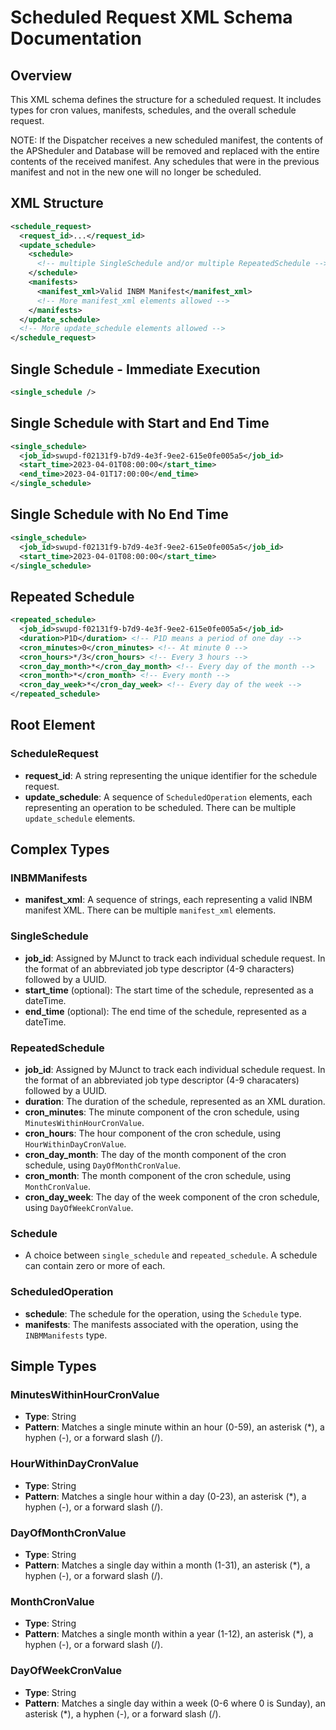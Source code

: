 # Scheduled Request XML Schema Documentation

## Overview

This XML schema defines the structure for a scheduled request. It includes types for cron values, manifests, schedules, and the overall schedule request.

NOTE: If the Dispatcher receives a new scheduled manifest, the contents of the APSheduler and Database will be removed and replaced with the entire contents of the received manifest.  Any schedules that were in the previous manifest and not in the new one will no longer be scheduled.

## XML Structure

```xml
<schedule_request>
  <request_id>...</request_id>
  <update_schedule>
    <schedule>
      <!-- multiple SingleSchedule and/or multiple RepeatedSchedule -->
    </schedule>
    <manifests>
      <manifest_xml>Valid INBM Manifest</manifest_xml>
      <!-- More manifest_xml elements allowed -->
    </manifests>
  </update_schedule>
  <!-- More update_schedule elements allowed -->
</schedule_request>
```

## Single Schedule - Immediate Execution

```xml
<single_schedule />
```

## Single Schedule with Start and End Time

```xml
<single_schedule>
  <job_id>swupd-f02131f9-b7d9-4e3f-9ee2-615e0fe005a5</job_id>
  <start_time>2023-04-01T08:00:00</start_time>
  <end_time>2023-04-01T17:00:00</end_time>
</single_schedule>
```

## Single Schedule with No End Time

```xml
<single_schedule>
  <job_id>swupd-f02131f9-b7d9-4e3f-9ee2-615e0fe005a5</job_id>
  <start_time>2023-04-01T08:00:00</start_time>
</single_schedule>
```

## Repeated Schedule

```xml
<repeated_schedule>
  <job_id>swupd-f02131f9-b7d9-4e3f-9ee2-615e0fe005a5</job_id>
  <duration>P1D</duration> <!-- P1D means a period of one day -->
  <cron_minutes>0</cron_minutes> <!-- At minute 0 -->
  <cron_hours>*/3</cron_hours> <!-- Every 3 hours -->
  <cron_day_month>*</cron_day_month> <!-- Every day of the month -->
  <cron_month>*</cron_month> <!-- Every month -->
  <cron_day_week>*</cron_day_week> <!-- Every day of the week -->
</repeated_schedule>    
```

## Root Element

### ScheduleRequest

- **request_id**: A string representing the unique identifier for the schedule request.
- **update_schedule**: A sequence of `ScheduledOperation` elements, each representing an operation to be scheduled. There can be multiple `update_schedule` elements.

## Complex Types

### INBMManifests

- **manifest_xml**: A sequence of strings, each representing a valid INBM manifest XML. There can be multiple `manifest_xml` elements.

### SingleSchedule

- **job_id**: Assigned by MJunct to track each individual schedule request.  In the format of an abbreviated job type descriptor (4-9 characters) followed by a UUID.
- **start_time** (optional): The start time of the schedule, represented as a dateTime.
- **end_time** (optional): The end time of the schedule, represented as a dateTime.

### RepeatedSchedule

- **job_id**: Assigned by MJunct to track each individual schedule request.  In the format of an abbreviated job type descriptor (4-9 characaters) followed by a UUID.
- **duration**: The duration of the schedule, represented as an XML duration.
- **cron_minutes**: The minute component of the cron schedule, using `MinutesWithinHourCronValue`.
- **cron_hours**: The hour component of the cron schedule, using `HourWithinDayCronValue`.
- **cron_day_month**: The day of the month component of the cron schedule, using `DayOfMonthCronValue`.
- **cron_month**: The month component of the cron schedule, using `MonthCronValue`.
- **cron_day_week**: The day of the week component of the cron schedule, using `DayOfWeekCronValue`.

### Schedule

- A choice between `single_schedule` and `repeated_schedule`. A schedule can contain zero or more of each.

### ScheduledOperation

- **schedule**: The schedule for the operation, using the `Schedule` type.
- **manifests**: The manifests associated with the operation, using the `INBMManifests` type.

## Simple Types

### MinutesWithinHourCronValue

- **Type**: String
- **Pattern**: Matches a single minute within an hour (0-59), an asterisk (*), a hyphen (-), or a forward slash (/).

### HourWithinDayCronValue

- **Type**: String
- **Pattern**: Matches a single hour within a day (0-23), an asterisk (*), a hyphen (-), or a forward slash (/).

### DayOfMonthCronValue

- **Type**: String
- **Pattern**: Matches a single day within a month (1-31), an asterisk (*), a hyphen (-), or a forward slash (/).

### MonthCronValue

- **Type**: String
- **Pattern**: Matches a single month within a year (1-12), an asterisk (*), a hyphen (-), or a forward slash (/).

### DayOfWeekCronValue

- **Type**: String
- **Pattern**: Matches a single day within a week (0-6 where 0 is Sunday), an asterisk (*), a hyphen (-), or a forward slash (/).
